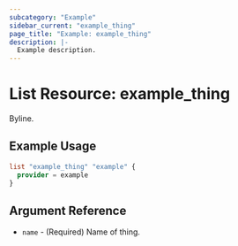 ```yaml
---
subcategory: "Example"
sidebar_current: "example_thing"
page_title: "Example: example_thing"
description: |-
  Example description.
---
```


# List Resource: example_thing

Byline.

## Example Usage

```terraform
list "example_thing" "example" {
  provider = example
}
```

## Argument Reference

* `name` - (Required) Name of thing.
